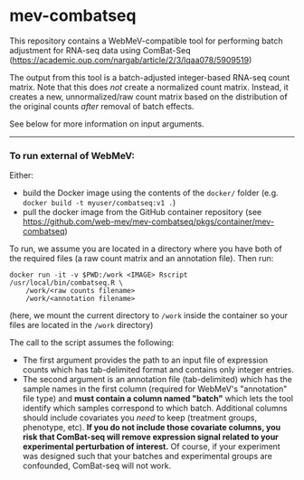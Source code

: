 # mev-combatseq

This repository contains a WebMeV-compatible tool for performing batch adjustment for RNA-seq data using ComBat-Seq (https://academic.oup.com/nargab/article/2/3/lqaa078/5909519) 

The output from this tool is a batch-adjusted integer-based RNA-seq count matrix. Note that this does *not* create a normalized count matrix. Instead, it creates a new, unnormalized/raw count matrix based on the distribution of the original counts *after* removal of batch effects.

See below for more information on input arguments.

---

### To run external of WebMeV:

Either:
- build the Docker image using the contents of the `docker/` folder (e.g. `docker build -t myuser/combatseq:v1 .`) 
- pull the docker image from the GitHub container repository (see https://github.com/web-mev/mev-combatseq/pkgs/container/mev-combatseq)

To run, we assume you are located in a directory where you have both of the required files (a raw count matrix and an annotation file). Then run:
```
docker run -it -v $PWD:/work <IMAGE> Rscript /usr/local/bin/combatseq.R \
    /work/<raw counts filename>
    /work/<annotation filename>
```
(here, we mount the current directory to `/work` inside the container so your files are located in the `/work` directory)

The call to the script assumes the following:
- The first argument provides the path to an input file of expression counts which has tab-delimited format and contains only integer entries.
- The second argument is an annotation file (tab-delimited) which has the sample names in the first column (required for WebMeV's "annotation" file type) and **must contain a column named "batch"** which lets the tool identify which samples correspond to which batch. Additional columns should include covariates you *need* to keep (treatment groups, phenotype, etc). **If you do not include those covariate columns, you risk that ComBat-seq will remove expression signal related to your experimental perturbation of interest.** Of course, if your experiment was designed such that your batches and experimental groups are confounded, ComBat-seq will not work.


